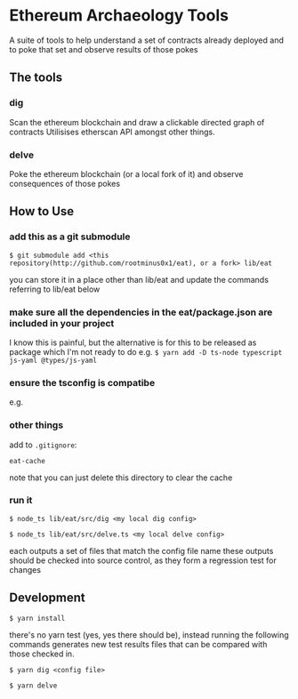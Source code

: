 # Ethereum Archaeology Tools

A suite of tools to help understand a set of contracts already deployed and to poke that set and observe results of those pokes

## The tools

### dig

Scan the ethereum blockchain and draw a clickable directed graph of contracts
Utilisises etherscan API amongst other things.

### delve

Poke the ethereum blockchain (or a local fork of it) and observe consequences of those pokes

## How to Use

### add this as a git submodule

`$ git submodule add <this repository(http://github.com/rootminus0x1/eat), or a fork> lib/eat`

you can store it in a place other than lib/eat and update the commands referring to lib/eat below

### make sure all the dependencies in the eat/package.json are included in your project

I know this is painful, but the alternative is for this to be released as package which I'm not ready to do
e.g.
`$ yarn add -D ts-node typescript js-yaml @types/js-yaml`

### ensure the tsconfig is compatibe

e.g.

### other things

add to `.gitignore`:

`eat-cache`

note that you can just delete this directory to clear the cache

### run it

`$ node_ts lib/eat/src/dig <my local dig config>`

`$ node_ts lib/eat/src/delve.ts <my local delve config>`

each outputs a set of files that match the config file name
these outputs should be checked into source control, as they form a regression test for changes

## Development

`$ yarn install`

there's no yarn test (yes, yes there should be), instead running the following commands generates new test results files that can be compared with those checked in.

`$ yarn dig <config file>`

`$ yarn delve`
